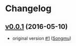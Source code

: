 # Changelog

## [v0.0.1](https://github.com/Songmu/gitsemvers/compare/1f10955a167b...v0.0.1) (2016-05-10)

* original version [#1](https://github.com/Songmu/gitsemvers/pull/1) ([Songmu](https://github.com/Songmu))
